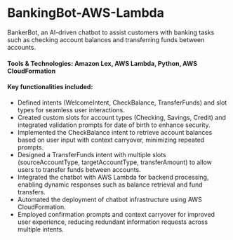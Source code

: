 # BankingBot-AWS-Lambda
 BankerBot, an AI-driven chatbot to assist customers with banking tasks such as checking account balances and transferring funds between accounts.

#### Tools & Technologies: Amazon Lex, AWS Lambda, Python, AWS CloudFormation

#### Key functionalities included:
- Defined intents (WelcomeIntent, CheckBalance, TransferFunds) and slot types for seamless user interactions.
- Created custom slots for account types (Checking, Savings, Credit) and integrated validation prompts for date of birth to enhance security.
- Implemented the CheckBalance intent to retrieve account balances based on user input with context carryover, minimizing repeated prompts.
- Designed a TransferFunds intent with multiple slots (sourceAccountType, targetAccountType, transferAmount) to allow users to transfer funds between accounts.
- Integrated the chatbot with AWS Lambda for backend processing, enabling dynamic responses such as balance retrieval and fund transfers.
- Automated the deployment of chatbot infrastructure using AWS CloudFormation.
- Employed confirmation prompts and context carryover for improved user experience, reducing redundant information requests across multiple intents.
